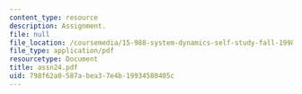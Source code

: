 ```yaml
---
content_type: resource
description: Assignment.
file: null
file_location: /coursemedia/15-988-system-dynamics-self-study-fall-1998-spring-1999/798f62a0587abea37e4b19934580405c_assn24.pdf
file_type: application/pdf
resourcetype: Document
title: assn24.pdf
uid: 798f62a0-587a-bea3-7e4b-19934580405c
---
```


